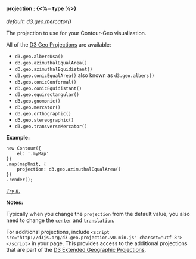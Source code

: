 #### **projection** : {<%= type %>}

*default: d3.geo.mercator()*

The projection to use for your Contour-Geo visualization.

All of the [D3 Geo Projections](https://github.com/mbostock/d3/wiki/Geo-Projections) are available:

* `d3.geo.albersUsa()`
* `d3.geo.azimuthalEqualArea()`
* `d3.geo.azimuthalEquidistant()`
* `d3.geo.conicEqualArea()` also known as `d3.geo.albers()`
* `d3.geo.conicConformal()`
* `d3.geo.conicEquidistant()`
* `d3.geo.equirectangular()`
* `d3.geo.gnomonic()`
* `d3.geo.mercator()`
* `d3.geo.orthographic()`
* `d3.geo.stereographic()`
* `d3.geo.transverseMercator()`


**Example:**

	new Contour({
		el: '.myMap'
	})
	.map(mapUnit, { 
		projection: d3.geo.azimuthalEqualArea() 
	})
	.render();

*[Try it.](<%= jsFiddleLink %>)*

**Notes:**

Typically when you change the `projection` from the default value, you also need to change the [`center`](#geo_config-geo_config/config.map.center) and [`translation`](#geo_config-geo_config/config.map.translation).

For additional projections, include `<script src="http://d3js.org/d3.geo.projection.v0.min.js" charset="utf-8"></script>` in your page. This provides access to the additional projections that are part of the [D3 Extended Geographic Projections](https://github.com/d3/d3-geo-projection).
